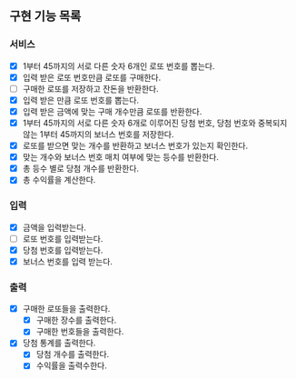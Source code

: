 ## 구현 기능 목록
### 서비스
- [X] 1부터 45까지의 서로 다른 숫자 6개인 로또 번호를 뽑는다. 
- [X] 입력 받은 로또 번호만큼 로또를 구매한다.
- [ ] 구매한 로또를 저장하고 잔돈을 반환한다.
- [X] 입력 받은 만큼 로또 번호를 뽑는다.
- [X] 입력 받은 금액에 맞는 구매 개수만큼 로또를 반환한다.
- [X] 1부터 45까지의 서로 다른 숫자 6개로 이루어진 당첨 번호, 당첨 번호와 중복되지 않는 1부터 45까지의 보너스 번호를 저장한다.
- [X] 로또를 받으면 맞는 개수를 반환하고 보너스 번호가 있는지 확인한다.
- [X] 맞는 개수와 보너스 번호 매치 여부에 맞는 등수를 반환한다.
- [X] 총 등수 별로 당첨 개수를 반환한다.
- [X] 총 수익률을 계산한다.
### 입력
- [X] 금액을 입력받는다.
- [ ] 로또 번호를 입력받는다.
- [X] 당첨 번호를 입력받는다.
- [X] 보너스 번호를 입력 받는다.
### 출력
- [X] 구매한 로또들을 출력한다.
  - [X] 구매한 장수를 출력한다.
  - [X] 구매한 번호들을 출력한다.
- [X] 당첨 통계를 출력한다.
  - [X] 당첨 개수를 출력한다.
  - [X] 수익률을 출력수한다.